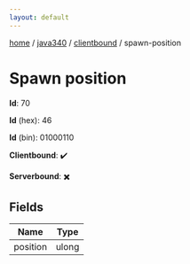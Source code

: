 ```yaml
---
layout: default
---
```


[home](/)  /  [java340](/protocol/java340)  /  [clientbound](/protocol/java340/clientbound)  /  spawn-position

# Spawn position

**Id**: 70

**Id** (hex): 46

**Id** (bin): 01000110

**Clientbound**: ✔️

**Serverbound**: ✖️

## Fields

Name | Type
---|---
position | ulong

